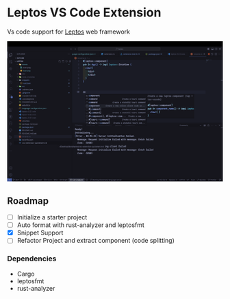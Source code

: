 # Leptos VS Code Extension

Vs code support for [Leptos](https://leptos.dev) web framework

![snapshot](./demo.png)


## Roadmap

- [ ] Initialize a starter project
- [ ] Auto format with rust-analyzer and leptosfmt
- [X] Snippet Support
- [ ] Refactor Project and extract component (code splitting)

### Dependencies

- Cargo
- leptosfmt
- rust-analyzer

